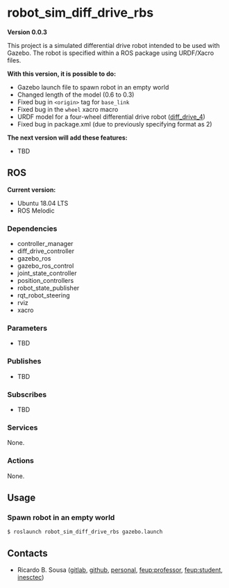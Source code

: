 # robot_sim_diff_drive_rbs

**Version 0.0.3**

This project is a simulated differential drive robot intended to be used with
Gazebo. The robot is specified within a ROS package using URDF/Xacro files.

**With this version, it is possible to do:**

- Gazebo launch file to spawn robot in an empty world
- Changed length of the model (0.6 to 0.3)
- Fixed bug in `<origin>` tag for `base_link`
- Fixed bug in the `wheel` xacro macro
- URDF model for a four-wheel differential drive robot
  ([diff_drive_4](/urdf/diff_drive_4.urdf.xacro))
- Fixed bug in package.xml (due to previously specifying format as 2)

**The next version will add these features:**

- TBD

## ROS

**Current version:**

- Ubuntu 18.04 LTS 
- ROS Melodic

### Dependencies

- controller_manager
- diff_drive_controller
- gazebo_ros
- gazebo_ros_control
- joint_state_controller
- position_controllers
- robot_state_publisher
- rqt_robot_steering
- rviz
- xacro

### Parameters

- TBD

### Publishes

- TBD

### Subscribes

- TBD

### Services

None.

### Actions

None.

## Usage

### Spawn robot in an empty world

```shell
$ roslaunch robot_sim_diff_drive_rbs gazebo.launch
```

## Contacts

- Ricardo B. Sousa ([gitlab](https://gitlab.com/sousarbarb/),
  [github](https://github.com/sousarbarb/),
  [personal](mailto:sousa.ricardob@outlook.com),
  [feup:professor](mailto:rbs@fe.up.pt),
  [feup:student](mailto:up201503004@edu.fe.up.pt),
  [inesctec](mailto:ricardo.b.sousa@inesctec.pt))
